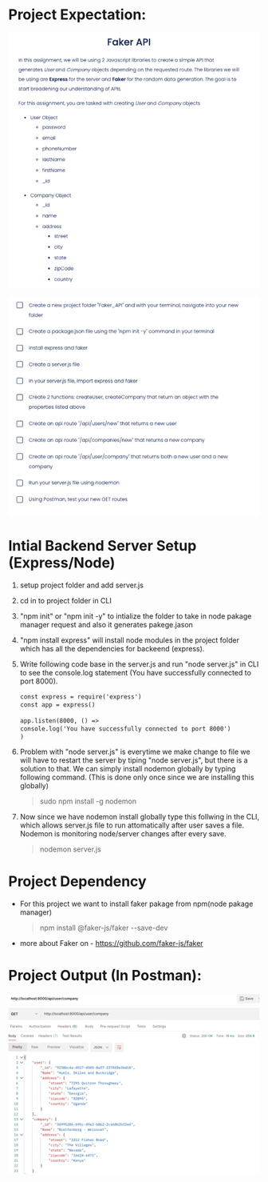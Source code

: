 # Project Expectation:

![alt text](https://github.com/akarelia20/MERN_backend_coursework/blob/main/Faker_API/instructions1.png)

![alt text](https://github.com/akarelia20/MERN_backend_coursework/blob/main/Faker_API/instructions2.png)

# Intial Backend Server Setup (Express/Node)

1. setup project folder and add server.js
2. cd in to project folder in CLI
3. "npm init" or "npm init -y" to intialize the folder to take in node pakage manager request and also it generates pakege.jason
4. "npm install express" will install node modules in the project folder which has all the dependencies for backeend (express).
5. Write following code base in the server.js and run "node server.js" in CLI to see the console.log statement (You have successfully connected to port 8000).

   ```
   const express = require('express')
   const app = express()

   app.listen(8000, () =>
   console.log('You have successfully connected to port 8000')
   )

   ```

6. Problem with "node server.js" is everytime we make change to file we will have to restart the server by tiping "node server.js", but there is a solution to that. We can simply install nodemon globally by typing following command.
   (This is done only once since we are installing this globally)

   > sudo npm install -g nodemon

7. Now since we have nodemon install globally type this follwing in the CLI, which allows server.js file to run attomatically after user saves a file. Nodemon is monitoring node/server changes after every save.

   > nodemon server.js

# Project Dependency

- For this project we want to install faker pakage from npm(node pakage manager)

  > npm install @faker-js/faker --save-dev

- more about Faker on - https://github.com/faker-js/faker

# Project Output (In Postman):

![alt text](https://github.com/akarelia20/MERN_backend_coursework/blob/main/Faker_API/Output.png)
